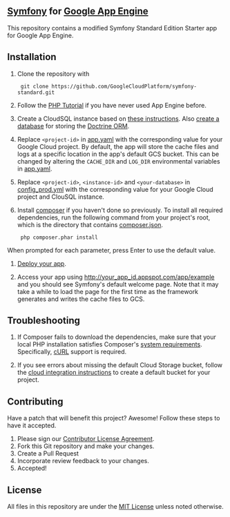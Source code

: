 ## [Symfony](http://symfony.com/) for [Google App Engine](https://cloud.google.com/appengine/)
This repository contains a modified Symfony Standard Edition Starter app for Google App Engine.

## Installation

1. Clone the repository with

        git clone https://github.com/GoogleCloudPlatform/symfony-standard.git

1. Follow the [PHP Tutorial](https://cloud.google.com/appengine/docs/php/gettingstarted/introduction) if you have never used App Engine before.

1. Create a CloudSQL instance based on [these instructions](https://cloud.google.com/appengine/docs/php/cloud-sql/#create). Also [create a database](https://cloud.google.com/sql/docs/create-database) for storing the [Doctrine ORM](http://symfony.com/doc/current/book/doctrine.html).

1. Replace `<project-id>` in [app.yaml](app.yaml) with the corresponding value for your Google Cloud project. By default, the app will store the cache files and logs at a specific location in the app's default GCS bucket. This can be changed by altering the `CACHE_DIR` and `LOG_DIR` environmental variables in [app.yaml](app.yaml).

1. Replace `<project-id>`, `<instance-id>` and `<your-database>` in [config_prod.yml](app/config/config_prod.yml) with the corresponding value for your Google Cloud project and ClouSQL instance.

1. Install [composer](https://getcomposer.org/) if you haven't done so previously. To install all required dependencies, run the following command from your project's root, which is the directory that contains [composer.json](composer.json).

        php composer.phar install

When prompted for each parameter, press Enter to use the default value.

1. [Deploy your app](https://cloud.google.com/appengine/docs/php/gettingstarted/uploading).

1. Access your app using http://your_app_id.appspot.com/app/example and you should see Symfony's default welcome page. Note that it may take a while to load the page for the first time as the framework generates and writes the cache files to GCS.

## Troubleshooting

1. If Composer fails to download the dependencies, make sure that your local PHP installation satisfies Composer's [system requirements](https://getcomposer.org/doc/00-intro.md#system-requirements). Specifically, [cURL](http://php.net/manual/en/book.curl.php) support is required.

1. If you see errors about missing the default Cloud Storage bucket, follow the [cloud integration instructions](https://cloud.google.com/appengine/docs/php/googlestorage/setup) to create a default bucket for your project.

## Contributing
Have a patch that will benefit this project? Awesome! Follow these steps to have it accepted.

1. Please sign our [Contributor License Agreement](CONTRIB.md).
1. Fork this Git repository and make your changes.
1. Create a Pull Request
1. Incorporate review feedback to your changes.
1. Accepted!

## License
All files in this repository are under the [MIT License](LICENSE) unless noted otherwise.
